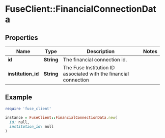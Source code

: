 # FuseClient::FinancialConnectionData

## Properties

| Name | Type | Description | Notes |
| ---- | ---- | ----------- | ----- |
| **id** | **String** | The financial connection id. |  |
| **institution_id** | **String** | The Fuse Institution ID associated with the financial connection |  |

## Example

```ruby
require 'fuse_client'

instance = FuseClient::FinancialConnectionData.new(
  id: null,
  institution_id: null
)
```

